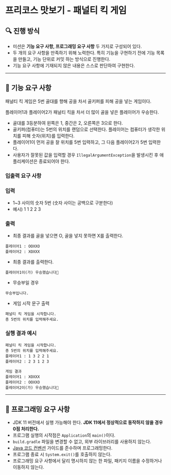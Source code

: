 # 프리코스 맛보기 - 패널티 킥 게임

## 🔍 진행 방식

- 미션은 **기능 요구 사항, 프로그래밍 요구 사항** 두 가지로 구성되어 있다.
- 두 개의 요구 사항을 만족하기 위해 노력한다. 특히 기능을 구현하기 전에 기능 목록을 만들고, 기능 단위로 커밋 하는 방식으로 진행한다.
- 기능 요구 사항에 기재되지 않은 내용은 스스로 판단하여 구현한다.

---

## 🚀 기능 요구 사항

패널티 킥 게임은 5번 골대를 향해 공을 차서 골키퍼를 피해 공을 넣는 게임이다.

플레이어1과 플레이어2가 패널티 킥을 차서 더 많이 골을 넣은 플레이어가 우승한다.

- 골대를 3등분하여 왼쪽은 1, 중간은 2, 오른쪽은 3으로 한다.
- 골키퍼(컴퓨터)는 5번의 위치를 랜덤으로 선택한다. 플레이어는 컴퓨터가 생각한 위치를 피해 숫자(위치)를 입력한다.
- 플레이어1이 먼저 공을 찰 위치를 5번 입력하고, 그 다음 플레이어2가 5번 입력한다.
- 사용자가 잘못된 값을 입력할 경우 `IllegalArgumentException`을 발생시킨 후 애플리케이션은 종료되어야 한다.

### 입출력 요구 사항

### 입력

- 1~3 사이의 숫자 5번 (숫자 사이는 공백으로 구분한다)
- 예시) 1 1 2 2 3

### 출력

- 최종 결과를 골을 넣으면 O, 골을 넣지 못하면 X를 출력한다.

```
플레이어1 : OOXXO
플레이어2 : XOXXX
```

- 최종 결과를 출력한다.

```
플레이어1이(가) 우승했습니다🎉
```

- 무승부일 경우

```
무승부입니다.
```

- 게임 시작 문구 출력

```
패널티 킥 게임을 시작합니다.
총 5번의 위치를 입력해주세요.
```

### 실행 결과 예시

```
패널티 킥 게임을 시작합니다.
총 5번의 위치를 입력해주세요.
플레이어1 : 1 3 2 2 1
플레이어2 : 2 3 1 2 3

게임 결과
플레이어1 : XOXXX
플레이어2 : OOXXO
플레이어2이(가) 우승했습니다🎉

```

---

## 🎯 프로그래밍 요구 사항

- JDK 11 버전에서 실행 가능해야 한다. **JDK 11에서 정상적으로 동작하지 않을 경우 0점 처리한다.**
- 프로그램 실행의 시작점은 `Application`의 `main()`이다.
- `build.gradle` 파일을 변경할 수 없고, 외부 라이브러리를 사용하지 않는다.
- [Java 코드 컨벤션](https://github.com/woowacourse/woowacourse-docs/tree/master/styleguide/java) 가이드를 준수하며 프로그래밍한다.
- 프로그램 종료 시 `System.exit()`를 호출하지 않는다.
- 프로그래밍 요구 사항에서 달리 명시하지 않는 한 파일, 패키지 이름을 수정하거나 이동하지 않는다.
